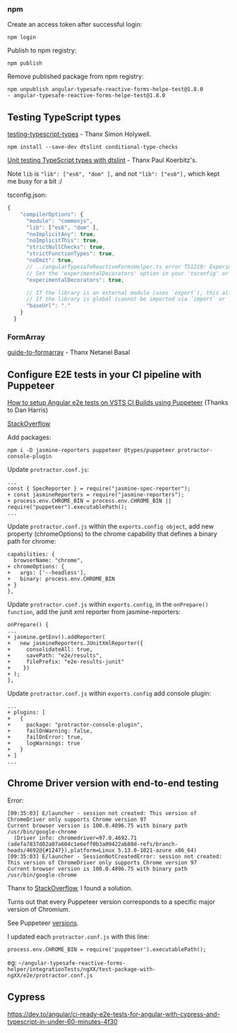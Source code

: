
### npm
Create an access token after successful login:
```text
npm login
```

Publish to npm registry:
```text
npm publish
```

Remove published package from npm registry:
```text
npm unpublish angular-typesafe-reactive-forms-helpe-test@1.8.0
- angular-typesafe-reactive-forms-helpe-test@1.8.0
```

## Testing TypeScript types

[testing-typescript-types](https://www.simonholywell.com/post/testing-typescript-types.html) - Thanx Simon Holywell.

```
npm install --save-dev dtslint conditional-type-checks
```

[Unit testing TypeScript types with dtslint](https://koerbitz.me/posts/unit-testing-typescript-types-with-dtslint.html) - Thanx Paul Koerbitz's.

Note `lib` is `"lib": ["es6", "dom" ],` and not `"lib": ["es6"],` which kept me busy for a bit :/

tsconfig.json:

```javascript
{
    "compilerOptions": {
      "module": "commonjs",
      "lib": ["es6", "dom" ],
      "noImplicitAny": true,
      "noImplicitThis": true,
      "strictNullChecks": true,
      "strictFunctionTypes": true,
      "noEmit": true,
      // ../angularTypesafeReactiveFormsHelper.ts error TS1219: Experimental support for decorators is a feature that is subject to change in a future release.
      // Set the 'experimentalDecorators' option in your 'tsconfig' or 'jsconfig' to remove this warning.
      "experimentalDecorators": true,

      // If the library is an external module (uses `export`), this allows your test file to import "mylib" instead of "./index".
      // If the library is global (cannot be imported via `import` or `require`), leave this out.
      "baseUrl": "."
    }
  }
```

### FormArray

[guide-to-formarray](https://netbasal.com/angular-reactive-forms-the-ultimate-guide-to-formarray-3adbe6b0b61a) - Thanx Netanel Basal

## Configure E2E tests in your CI pipeline with Puppeteer
[How to setup Angular e2e tests on VSTS CI Builds using Puppeteer](https://medium.com/@danharris_io/how-to-setup-angular-e2e-tests-on-vsts-ci-be0872f9dc31) (Thanks to Dan Harris)

[StackOverflow](https://stackoverflow.com/questions/51536244/how-to-use-puppeteer-in-an-angular-application)

Add packages:
```
npm i -D jasmine-reporters puppeteer @types/puppeteer protractor-console-plugin
```

Update `protractor.conf.js`:
```
...
const { SpecReporter } = require("jasmine-spec-reporter");
+ const jasmineReporters = require("jasmine-reporters");
+ process.env.CHROME_BIN = process.env.CHROME_BIN || require("puppeteer").executablePath();
...
```

Update `protractor.conf.js` within the `exports.config object`, add new property (chromeOptions) to the chrome capability that defines a binary path for chrome:
```
capabilities: {
  browserName: "chrome",
+ chromeOptions: {
+   args: ['--headless'],  
+   binary: process.env.CHROME_BIN
+ }
},
```

Update `protractor.conf.js` within `exports.config`, in the `onPrepare() function`, add the junit xml reporter from jasmine-reporters:
```
onPrepare() {
...
+ jasmine.getEnv().addReporter(
+   new jasmineReporters.JUnitXmlReporter({
+     consolidateAll: true,
+     savePath: "e2e/results",
+     filePrefix: "e2e-results-junit"
+    })
+ );
},
```

Update `protractor.conf.js` within `exports.config` add console plugin:
```
...
+ plugins: [
+   {
+     package: "protractor-console-plugin",
+     failOnWarning: false,
+     failOnError: true,
+     logWarnings: true
+   }
+ ]
...
```

## Chrome Driver version with end-to-end testing

Error: 
```
[09:35:03] E/launcher - session not created: This version of ChromeDriver only supports Chrome version 97
Current browser version is 100.0.4896.75 with binary path /usr/bin/google-chrome
  (Driver info: chromedriver=97.0.4692.71 (adefa7837d02a07a604c1e6eff0b3a09422ab88d-refs/branch-heads/4692@{#1247}),platform=Linux 5.13.0-1021-azure x86_64)
[09:35:03] E/launcher - SessionNotCreatedError: session not created: This version of ChromeDriver only supports Chrome version 97
Current browser version is 100.0.4896.75 with binary path /usr/bin/google-chrome
```
Thanx to [StackOverflow](https://stackoverflow.com/questions/59515800/angular-cli-e2e-testing-wrong-chromedriver#answer-59516098), I found a solution. 

Turns out that every Puppeteer version corresponds to a specific major version of Chromium.

See Puppeteer [versions](https://github.com/puppeteer/puppeteer/blob/main/docs/api.md).

I updated each `protractor.conf.js` with this line:
```
process.env.CHROME_BIN = require('puppeteer').executablePath();
```

eg: `~/angular-typesafe-reactive-forms-helper/integrationTests/ngXX/test-package-with-ngXX/e2e/protractor.conf.js`

## Cypress

https://dev.to/angular/ci-ready-e2e-tests-for-angular-with-cypress-and-typescript-in-under-60-minutes-4f30

